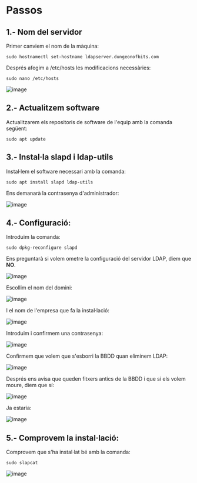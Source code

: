 # Passos

## 1.- Nom del servidor

Primer canviem el nom de la màquina:

```
sudo hostnamectl set-hostname ldapserver.dungeonofbits.com
```

Després afegim a /etc/hosts les modificacions necessàries:

```
sudo nano /etc/hosts
```

![image](https://github.com/XaSaFa/MP04/assets/110727546/cbd1e4a7-d52e-4572-8c75-50e8007f7108)

## 2.- Actualitzem software

Actualitzarem els repositoris de software de l'equip amb la comanda següent:

```
sudo apt update
```

## 3.- Instal·la slapd i ldap-utils

Instal·lem el software necessari amb la comanda:

```
sudo apt install slapd ldap-utils
```

Ens demanarà la contrasenya d'administrador:

![image](https://github.com/XaSaFa/MP04/assets/110727546/43c0e5f4-29ef-4e99-9dc8-904cf3da978f)

## 4.- Configuració:

Introduïm la comanda:

```
sudo dpkg-reconfigure slapd
```

Ens preguntarà si volem ometre la configuració del servidor LDAP, diem que **NO**.

![image](https://github.com/XaSaFa/MP04/assets/110727546/560e6421-9af4-4ace-b1de-9d4754554800)

Escollim el nom del domini:

![image](https://github.com/XaSaFa/MP04/assets/110727546/2e7e3d28-6f98-416e-bdf5-c0584e8afe77)

I el nom de l'empresa que fa la instal·lació:

![image](https://github.com/XaSaFa/MP04/assets/110727546/ed981f1e-dc86-4cfd-bcf2-2e7e17d3b87a)

Introduim i confirmem una contrasenya:

![image](https://github.com/XaSaFa/MP04/assets/110727546/dfc7f9a3-03d5-4511-b2d1-7a13d9737c92)

Confirmem que volem que s'esborri la BBDD quan eliminem LDAP:

![image](https://github.com/XaSaFa/MP04/assets/110727546/566fd759-9d4b-42db-8592-82f293fb7e8f)

Després ens avisa que queden fitxers antics de la BBDD i que si els volem moure, diem que sí:

![image](https://github.com/XaSaFa/MP04/assets/110727546/6ae17e9e-6b29-450b-8742-ca5603155b10)

Ja estaria:

![image](https://github.com/XaSaFa/MP04/assets/110727546/90246437-56e8-459b-8336-1816638e98bc)

## 5.- Comprovem la instal·lació:

Comprovem que s'ha instal·lat bé amb la comanda:

```
sudo slapcat
```

![image](https://github.com/XaSaFa/MP04/assets/110727546/ccff04ec-bd35-44b3-af9a-5ac4dff8dbcf)

